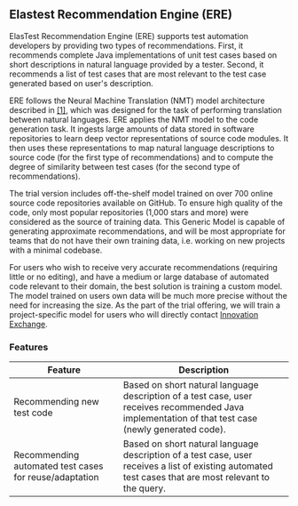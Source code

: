 <div class="range range-xs-left">
<div class="cell-xs-10 cell-lg-6 text-md-left inset-md-right-80 cell-lg-push-1 offset-top-50 offset-lg-top-0">
<h2 id="content" class="h1">Elastest Recommendation Engine (ERE)</h2>
<div class="offset-top-30 offset-md-top-30">
</div>
</div>
</div>

ElasTest Recommendation Engine (ERE) supports test automation developers by providing two types of recommendations. First, it recommends complete Java implementations of unit test cases based on short descriptions in natural language provided by a tester. Second, it recommends a list of test cases that are most relevant to the test case generated based on user's description.

ERE follows the Neural Machine Translation (NMT) model architecture described in [[1]](#luong), which was designed for the task of performing translation between natural languages. ERE applies the NMT model to the code generation task. It ingests large amounts of data stored in software repositories to learn deep vector representations of source code modules. It then uses these representations to map natural language descriptions to source code (for the first type of recommendations) and to compute the degree of similarity between test cases (for the second type of recommendations).

The trial version includes off-the-shelf model trained on over 700 online source code repositories available on GitHub. To ensure high quality of the code, only most popular repositories (1,000 stars and more) were considered as the source of training data. This Generic Model is capable of generating approximate recommendations, and will be most appropriate for teams that do not have their own training data, i.e. working on new projects with a minimal codebase.

For users who wish to receive very accurate recommendations (requiring little or no editing), and have a medium or large database of automated code relevant to their domain, the best solution is training a custom model. The model trained on users own data will be much more precise without the need for increasing the size. As the part of the trial offering, we will train a project-specific model for users who will directly contact [Innovation Exchange](mailto:iix.elastest@ie.ibm.com).

<h3 class="holder-subtitle link-top">Features</h3>

| Feature                                                | Description                                                                                                                                            |
| ------------------------------------------------------ | ------------------------------------------------------------------------------------------------------------------------------------------------------ |
| Recommending new test code                             | Based on short natural language description of a test case, user receives recommended Java implementation of that test case (newly generated code).    |
| Recommending automated test cases for reuse/adaptation | Based on short natural language description of a test case, user receives a list of existing automated test cases that are most relevant to the query. |